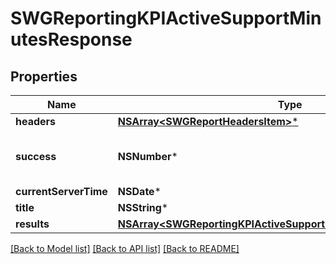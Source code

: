 # SWGReportingKPIActiveSupportMinutesResponse

## Properties
Name | Type | Description | Notes
------------ | ------------- | ------------- | -------------
**headers** | [**NSArray&lt;SWGReportHeadersItem&gt;***](SWGReportHeadersItem.md) |  | [optional] 
**success** | **NSNumber*** | Indicates success of the operation | [optional] 
**currentServerTime** | **NSDate*** |  | [optional] 
**title** | **NSString*** | Report title | [optional] 
**results** | [**NSArray&lt;SWGReportingKPIActiveSupportMinutesResponseResults&gt;***](SWGReportingKPIActiveSupportMinutesResponseResults.md) |  | [optional] 

[[Back to Model list]](../README.md#documentation-for-models) [[Back to API list]](../README.md#documentation-for-api-endpoints) [[Back to README]](../README.md)


